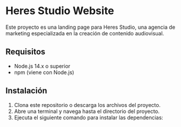 # Heres Studio Website

Este proyecto es una landing page para Heres Studio, una agencia de marketing especializada en la creación de contenido audiovisual.

## Requisitos

- Node.js 14.x o superior
- npm (viene con Node.js)

## Instalación

1. Clona este repositorio o descarga los archivos del proyecto.
2. Abre una terminal y navega hasta el directorio del proyecto.
3. Ejecuta el siguiente comando para instalar las dependencias:

